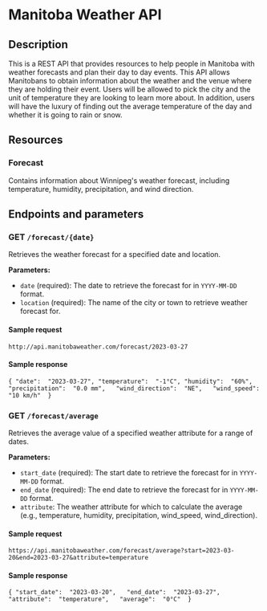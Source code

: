 # Manitoba Weather API

## Description
This is a REST API that provides resources to help people in Manitoba with weather forecasts and plan their day to day events. 
This API allows Manitobans to obtain information about the weather and the venue where they are holding their event.
Users will be allowed to pick the city and the unit of temperature they are looking to learn more about.
In addition, users will have the luxury of finding out the average temperature of the day and whether it is going to rain or snow. 

## Resources
### Forecast
Contains information about Winnipeg's weather forecast, including temperature, humidity, precipitation, and wind direction.

## Endpoints and parameters
### GET `/forecast/{date}`

Retrieves the weather forecast for a specified date and location.

**Parameters:**

-   `date` (required): The date to retrieve the forecast for in `YYYY-MM-DD` format.
-   `location` (required): The name of the city or town to retrieve weather forecast for.

#### Sample request

`http://api.manitobaweather.com/forecast/2023-03-27`

#### Sample response

`{ "date":  "2023-03-27",
   "temperature":  "-1°C",
   "humidity":  "60%",  
   "precipitation":  "0.0 mm",  
   "wind_direction":  "NE",  
   "wind_speed":  "10 km/h"  }`

### GET `/forecast/average`

Retrieves the average value of a specified weather attribute for a range of dates.

**Parameters:**

-   `start_date` (required): The start date to retrieve the forecast for in `YYYY-MM-DD` format.
-   `end_date` (required): The end date to retrieve the forecast for in `YYYY-MM-DD` format.
-   `attribute`: The weather attribute for which to calculate the average (e.g., temperature, humidity, precipitation, wind_speed, wind_direction).
#### Sample request

`https://api.manitobaweather.com/forecast/average?start=2023-03-20&end=2023-03-27&attribute=temperature`

#### Sample response

`{ "start_date":  "2023-03-20",  
   "end_date":  "2023-03-27",  
   "attribute":  "temperature",  
   "average":  "0°C"  }`
